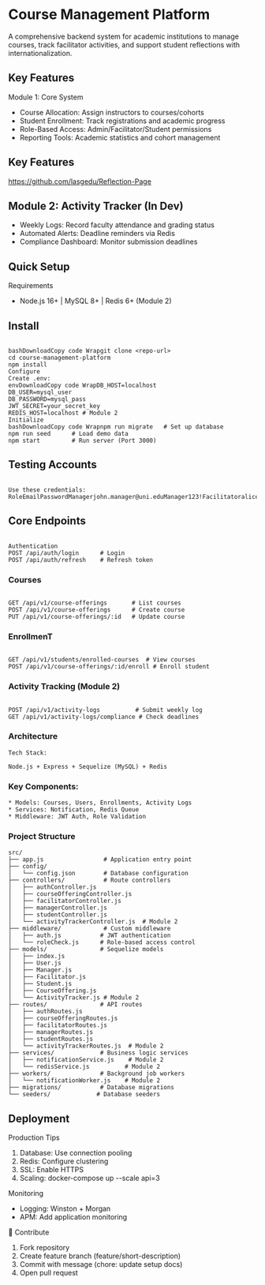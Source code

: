 # Course Management Platform

A comprehensive backend system for academic institutions to manage courses, track facilitator activities, and support student reflections with internationalization.

## Key Features
Module 1: Core System

* Course Allocation: Assign instructors to courses/cohorts
* Student Enrollment: Track registrations and academic progress
* Role-Based Access: Admin/Facilitator/Student permissions
* Reporting Tools: Academic statistics and cohort management

## Key Features
https://github.com/lasgedu/Reflection-Page

## Module 2: Activity Tracker (In Dev)

* Weekly Logs: Record faculty attendance and grading status
* Automated Alerts: Deadline reminders via Redis
* Compliance Dashboard: Monitor submission deadlines

## Quick Setup
Requirements

* Node.js 16+ | MySQL 8+ | Redis 6+ (Module 2)

## Install
```

bashDownloadCopy code Wrapgit clone <repo-url>
cd course-management-platform
npm install
Configure
Create .env:
envDownloadCopy code WrapDB_HOST=localhost
DB_USER=mysql_user
DB_PASSWORD=mysql_pass
JWT_SECRET=your_secret_key
REDIS_HOST=localhost # Module 2
Initialize
bashDownloadCopy code Wrapnpm run migrate   # Set up database
npm run seed      # Load demo data
npm start         # Run server (Port 3000)
```


## Testing Accounts
```

Use these credentials:
RoleEmailPasswordManagerjohn.manager@uni.eduManager123!Facilitatoralice.smith@uni.eduFacilitator123!Studentemma.student@student.uni.eduStudent123!
```

## Core Endpoints
```

Authentication
POST /api/auth/login      # Login
POST /api/auth/refresh    # Refresh token
```

### Courses
```

GET /api/v1/course-offerings       # List courses
POST /api/v1/course-offerings      # Create course
PUT /api/v1/course-offerings/:id   # Update course
```

### EnrollmenT
```

GET /api/v1/students/enrolled-courses  # View courses
POST /api/v1/course-offerings/:id/enroll # Enroll student
```

### Activity Tracking (Module 2)
```

POST /api/v1/activity-logs          # Submit weekly log
GET /api/v1/activity-logs/compliance # Check deadlines
```

### Architecture
```
Tech Stack:

Node.js + Express + Sequelize (MySQL) + Redis
```

### Key Components:
```
* Models: Courses, Users, Enrollments, Activity Logs
* Services: Notification, Redis Queue
* Middleware: JWT Auth, Role Validation
```
### Project Structure
```
src/
├── app.js                 # Application entry point
├── config/
│   └── config.json        # Database configuration
├── controllers/           # Route controllers
│   ├── authController.js
│   ├── courseOfferingController.js
│   ├── facilitatorController.js
│   ├── managerController.js
│   ├── studentController.js
│   └── activityTrackerController.js  # Module 2
├── middleware/            # Custom middleware
│   ├── auth.js           # JWT authentication
│   └── roleCheck.js      # Role-based access control
├── models/               # Sequelize models
│   ├── index.js
│   ├── User.js
│   ├── Manager.js
│   ├── Facilitator.js
│   ├── Student.js
│   ├── CourseOffering.js
│   └── ActivityTracker.js # Module 2
├── routes/               # API routes
│   ├── authRoutes.js
│   ├── courseOfferingRoutes.js
│   ├── facilitatorRoutes.js
│   ├── managerRoutes.js
│   ├── studentRoutes.js
│   └── activityTrackerRoutes.js  # Module 2
├── services/             # Business logic services
│   ├── notificationService.js    # Module 2
│   └── redisService.js          # Module 2
├── workers/              # Background job workers
│   └── notificationWorker.js    # Module 2
├── migrations/           # Database migrations
└── seeders/             # Database seeders
```

## Deployment
Production Tips

1. Database: Use connection pooling
2. Redis: Configure clustering
3. SSL: Enable HTTPS
4. Scaling: docker-compose up --scale api=3

Monitoring

* Logging: Winston + Morgan
* APM: Add application monitoring

🤝 Contribute

1. Fork repository
2. Create feature branch (feature/short-description)
3. Commit with message (chore: update setup docs)
4. Open pull request


